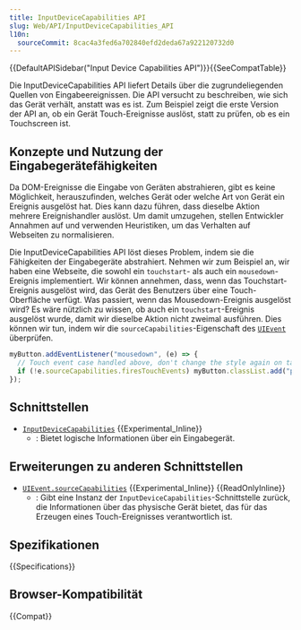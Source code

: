 ```yaml
---
title: InputDeviceCapabilities API
slug: Web/API/InputDeviceCapabilities_API
l10n:
  sourceCommit: 8cac4a3fed6a702840efd2deda67a922120732d0
---
```


{{DefaultAPISidebar("Input Device Capabilities API")}}{{SeeCompatTable}}

Die InputDeviceCapabilities API liefert Details über die zugrundeliegenden Quellen von Eingabeereignissen. Die API versucht zu beschreiben, wie sich das Gerät verhält, anstatt was es ist. Zum Beispiel zeigt die erste Version der API an, ob ein Gerät Touch-Ereignisse auslöst, statt zu prüfen, ob es ein Touchscreen ist.

## Konzepte und Nutzung der Eingabegerätefähigkeiten

Da DOM-Ereignisse die Eingabe von Geräten abstrahieren, gibt es keine Möglichkeit, herauszufinden, welches Gerät oder welche Art von Gerät ein Ereignis ausgelöst hat. Dies kann dazu führen, dass dieselbe Aktion mehrere Ereignishandler auslöst. Um damit umzugehen, stellen Entwickler Annahmen auf und verwenden Heuristiken, um das Verhalten auf Webseiten zu normalisieren.

Die InputDeviceCapabilities API löst dieses Problem, indem sie die Fähigkeiten der Eingabegeräte abstrahiert. Nehmen wir zum Beispiel an, wir haben eine Webseite, die sowohl ein `touchstart`- als auch ein `mousedown`-Ereignis implementiert. Wir können annehmen, dass, wenn das Touchstart-Ereignis ausgelöst wird, das Gerät des Benutzers über eine Touch-Oberfläche verfügt. Was passiert, wenn das Mousedown-Ereignis ausgelöst wird? Es wäre nützlich zu wissen, ob auch ein `touchstart`-Ereignis ausgelöst wurde, damit wir dieselbe Aktion nicht zweimal ausführen. Dies können wir tun, indem wir die `sourceCapabilities`-Eigenschaft des [`UIEvent`](/de/docs/Web/API/UIEvent) überprüfen.

```js
myButton.addEventListener("mousedown", (e) => {
  // Touch event case handled above, don't change the style again on tap.
  if (!e.sourceCapabilities.firesTouchEvents) myButton.classList.add("pressed");
});
```

## Schnittstellen

- [`InputDeviceCapabilities`](/de/docs/Web/API/InputDeviceCapabilities) {{Experimental_Inline}}
  - : Bietet logische Informationen über ein Eingabegerät.

## Erweiterungen zu anderen Schnittstellen

- [`UIEvent.sourceCapabilities`](/de/docs/Web/API/UIEvent/sourceCapabilities) {{Experimental_Inline}} {{ReadOnlyInline}}
  - : Gibt eine Instanz der `InputDeviceCapabilities`-Schnittstelle zurück, die Informationen über das physische Gerät bietet, das für das Erzeugen eines Touch-Ereignisses verantwortlich ist.

## Spezifikationen

{{Specifications}}

## Browser-Kompatibilität

{{Compat}}
